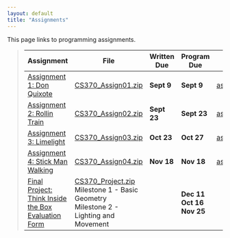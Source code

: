 ```yaml
---
layout: default
title: "Assignments"
---
```


This page links to programming assignments.

> Assignment | File | Written Due | Program Due | Solutions |
> ---------- | ---- | ----------- | ----------- | --------- |
> [Assignment 1: Don Quixote](assign01.html) | [CS370_Assign01.zip](src/CS370_Assign01.zip) | **Sept 9** | **Sept 9** | [assign01sol.pdf](sol/assign01sol.pdf)
> [Assignment 2: Rollin Train](assign02.html) | [CS370_Assign02.zip](src/CS370_Assign02.zip) | **Sept 23** | **Sept 23** | [assign02sol.pdf](sol/assign02sol.pdf)
> [Assignment 3: Limelight](assign03.html) | [CS370_Assign03.zip](src/CS370_Assign03.zip) | **Oct 23** | **Oct 27** | [assign03sol.pdf](sol/assign03sol.pdf)
> [Assignment 4: Stick Man Walking](assign04.html) | [CS370_Assign04.zip](src/CS370_Assign04.zip) | **Nov 18** | **Nov 18** | [assign04sol.pdf](sol/assign04sol.pdf)
> [Final Project: Think Inside the Box](project.html) <br /> [Evaluation Form](CS370_Final_Project_eval.docx) | [CS370_Project.zip](src/CS370_Project.zip) <br /> Milestone 1 - Basic Geometry <br /> Milestone 2 - Lighting and Movement | | **Dec 11** <br /> **Oct 16** <br /> **Nov 25** |